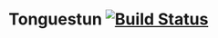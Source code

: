 # Tonguestun [![Build Status](https://travis-ci.org/sankarcule/tonguestun.svg?branch=master)](https://travis-ci.org/sankarcule/tonguestun)
